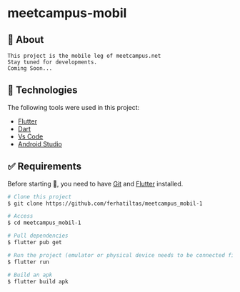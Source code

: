 # meetcampus-mobil




## :dart: About ##

```
This project is the mobile leg of meetcampus.net 
Stay tuned for developments.
Coming Soon...
```


## :rocket: Technologies ##

The following tools were used in this project:

- [Flutter](https://flutter.dev/)
- [Dart](https://dart.dev/)
- [Vs Code](https://code.visualstudio.com/)
- [Android Studio](https://developer.android.com/studio?gclid=Cj0KCQiAyJOBBhDCARIsAJG2h5eL8TqlTcYWCGcBIPw1fvDCI8-HFaYlvzdfH8GUd_-j9kX9SbFTTJkaAo3MEALw_wcB&gclsrc=aw.ds)


## :white_check_mark: Requirements ##

Before starting :checkered_flag:, you need to have [Git](https://git-scm.com) and [Flutter](https://flutter.dev/) installed.


```bash
# Clone this project
$ git clone https://github.com/ferhatiltas/meetcampus_mobil-1

# Access
$ cd meetcampus_mobil-1

# Pull dependencies
$ flutter pub get

# Run the project (emulator or physical device needs to be connected first)
$ flutter run

# Build an apk
$ flutter build apk
```

